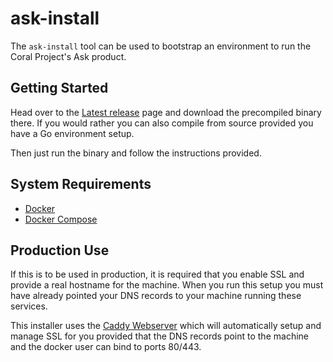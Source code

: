 # ask-install

The `ask-install` tool can be used to bootstrap an environment to run the
Coral Project's Ask product.

## Getting Started

Head over to the
[Latest release](https://github.com/coralproject/ask-install/releases/latest)
page and download the precompiled binary there. If you would rather you can also
compile from source provided you have a Go environment setup.

Then just run the binary and follow the instructions provided.

## System Requirements

- [Docker](https://www.docker.com/)
- [Docker Compose](https://www.docker.com/products/docker-compose)

## Production Use

If this is to be used in production, it is required that you enable SSL and
provide a real hostname for the machine. When you run this setup you must have
already pointed your DNS records to your machine running these services.

This installer uses the [Caddy Webserver](https://caddyserver.com/) which will
automatically setup and manage SSL for you provided that the DNS records point
to the machine and the docker user can bind to ports 80/443.
